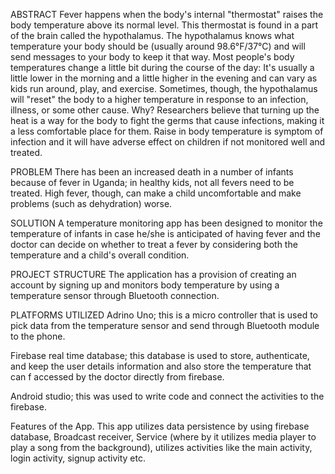 ABSTRACT
Fever happens when the body's internal "thermostat" raises the body temperature above its normal level. This thermostat is found in a part of the brain called the hypothalamus. The hypothalamus knows what temperature your body should be (usually around 98.6°F/37°C) and will send messages to your body to keep it that way.
Most people's body temperatures change a little bit during the course of the day: It's usually a little lower in the morning and a little higher in the evening and can vary as kids run around, play, and exercise.
Sometimes, though, the hypothalamus will "reset" the body to a higher temperature in response to an infection, illness, or some other cause. Why? Researchers believe that turning up the heat is a way for the body to fight the germs that cause infections, making it a less comfortable place for them. Raise in body temperature is symptom of infection and it will have adverse effect on children if not monitored well and treated.

PROBLEM
There has been an increased death in a number of infants because of fever in Uganda; 
in healthy kids, not all fevers need to be treated. High fever, though, can make a child uncomfortable and make problems (such as dehydration) worse.

SOLUTION
A temperature monitoring app has been designed to monitor the temperature of infants in case he/she is anticipated of having fever and the doctor can decide on whether to treat a fever by considering both the temperature and a child's overall condition.

PROJECT STRUCTURE
The application has a provision of creating an account by signing up and monitors body temperature by using a temperature sensor through Bluetooth connection.

PLATFORMS UTILIZED
Adrino Uno; this is a micro controller that is used to pick data from the temperature sensor and send through Bluetooth module to the phone.

Firebase real time database; this database is used to store, authenticate, and keep the user details information and also store the temperature that can f accessed by the doctor directly from firebase.

Android studio; this was used to write code and connect the activities to the firebase.

Features of the App.
This app utilizes data persistence by using firebase database, Broadcast receiver, Service (where by it utilizes media player to play a song from the background), utilizes activities like the main activity, login activity, signup activity etc.

